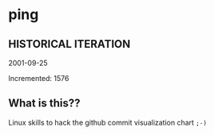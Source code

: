 # ping

## HISTORICAL ITERATION
2001-09-25

Incremented: 1576

## What is this?? 
Linux skills to hack the github commit visualization chart `;-)`
